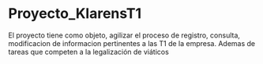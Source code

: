 # Proyecto_KlarensT1
El proyecto tiene como objeto, agilizar el proceso de registro, consulta, modificacion de informacion pertinentes a las T1 de la empresa. Ademas de tareas que competen a la legalización de viáticos 
